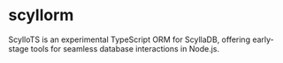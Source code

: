 # scyllorm
ScylloTS is an experimental TypeScript ORM for ScyllaDB, offering early-stage tools for seamless database interactions in Node.js.
